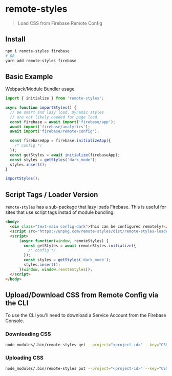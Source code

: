 # remote-styles

> Load CSS from Firebase Remote Config

## Install
```bash
npm i remote-styles firebase
# OR
yarn add remote-styles firebase
```

## Basic Example

Webpack/Module Bundler usage

```ts
import { initialize } from 'remote-styles';

async function importStyles() {
  // Be smart and lazy load. Dynamic styles
  // are not likely needed for page load.
  const firebase = await import('firebase/app');
  await import('firebase/analytics');
  await import('firebase/remote-config');

  const firebaseApp = firebase.initializeApp({ 
    /* config */ 
  });
  const getStyles = await initialize(firebaseApp);
  const styles = getStyles('dark_mode');
  styles.insert();
}

importStyles();
```

## Script Tags / Loader Version

`remote-styles` has a sub-package that lazy loads Firebase. This is useful for sites that use script tags instad of module bundling.


```html
<body>
  <div class="text-main config-dark">This can be configured remotely!</div>
  <script src="https://unpkg.com/remote-styles/dist/remote-styles-loader.min.js"></script>
  <script>
      (async function(window, remoteStyles) {
        const getStyles = await remoteStyles.initialize({
          /* config */
        });
        const styles = getStyles('dark_mode');
        styles.insert();
      }(window, window.remoteStyles));
  </script>
</body>
```

## Upload/Download CSS from Remote Config via the CLI

To use the CLI you'll need to download a Service Account from the Firebase Console.


### Downloading CSS
```bash
node_modules/.bin/remote-styles get --project="<project-id>" --key="CSS" --sa="./sa.json" --out="styles.css"
```

### Uploading CSS
```bash
node_modules/.bin/remote-styles put --project="<project-id>" --key="CSS" --sa="./sa.json" styles.css
```



